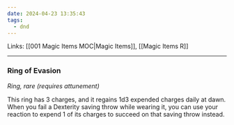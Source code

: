 ```yaml
---
date: 2024-04-23 13:35:43
tags:
  - dnd
---
```

Links: [[001 Magic Items MOC|Magic Items]], [[Magic Items R]]
___
### Ring of Evasion

*Ring, rare (requires attunement)*

This ring has 3 charges, and it regains 1d3 expended charges daily at dawn. When you fail a Dexterity saving throw while wearing it, you can use your reaction to expend 1 of its charges to succeed on that saving throw instead.